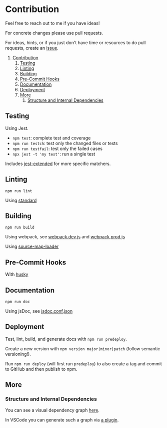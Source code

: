 # Contribution

Feel free to reach out to me if you have ideas!

For concrete changes please use pull requests.

For ideas, hints, or if you just don't have time or resources to do pull requests, create an [issue](https://github.com/fheyen/musicvis-lib/issues).

1. [Contribution](#contribution)
   1. [Testing](#testing)
   2. [Linting](#linting)
   3. [Building](#building)
   4. [Pre-Commit Hooks](#pre-commit-hooks)
   5. [Documentation](#documentation)
   6. [Deployment](#deployment)
   7. [More](#more)
      1. [Structure and Internal Dependencies](#structure-and-internal-dependencies)

## Testing

Using Jest.

- `npm test`: complete test and coverage
- `npm run testch`: test only the changed files or tests
- `npm run testfail`: test only the failed cases
- `npx jest -t 'my test'`: run a single test

Includes [jest-extended](https://github.com/jest-community/jest-extended) for more specific matchers.

## Linting

`npm run lint`

Using [standard](https://standardjs.com/)

## Building

`npm run build`

Using webpack, see [webpack.dev.js](./webpack.dev.js) and [webpack.prod.js](./webpack.prod.js)

Using [source-map-loader](https://github.com/webpack-contrib/source-map-loader)

## Pre-Commit Hooks

With [husky](https://typicode.github.io/husky/)

## Documentation

`npm run doc`

Using jsDoc, see [jsdoc.conf.json](./jsdoc.conf.json)

## Deployment

Test, lint, build, and generate docs with `npm run predeploy`.

Create a new version with `npm version major|minor|patch` (follow semantic versioning!).

Run `npm run deploy` (will first run `predeploy`) to also create a tag and commit to GitHub and then publish to npm.

## More

### Structure and Internal Dependencies

You can see a visual dependency graph [here](https://observablehq.com/@mbostock/package-dependencies?name=musicvis-lib@latest).

In VSCode you can generate such a graph via [a plugin](https://marketplace.visualstudio.com/items?itemName=juanallo.vscode-dependency-cruiser).
